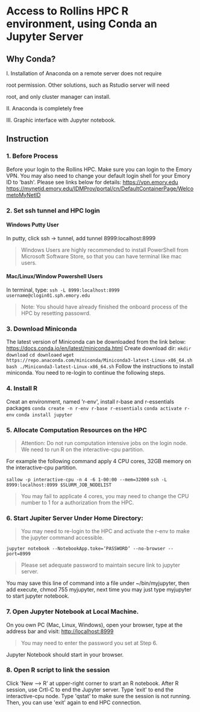 ﻿# Access to Rollins HPC R environment, using Conda an Jupyter Server 

## Why Conda?

I. Installation of Anaconda on a remote server does not require

root permission. Other solutions, such as Rstudio server will need

root, and only cluster manager can install.

II. Anaconda is completely free

III. Graphic interface with Jupyter notebook.

## Instruction
### 1. Before Process
Before your login to the Rollins HPC. Make sure you can login to the Emory VPN. You may also need to change your default login shell for your Emory ID to 'bash'. Please see links below for details:
https://vpn.emory.edu
https://mynetid.emory.edu/IDMProv/portal/cn/DefaultContainerPage/WelcometoMyNetID
### 2. Set ssh tunnel and HPC login
#### Windows Putty User
In putty, click ssh -> tunnel, add tunnel 8999:localhost:8999
>Windows Users are highly recommended to install PowerShell from Microsoft Software Store, so that you can have terminal like mac users.
#### Mac/Linux/Window Powershell Users
In terminal, type:
`ssh -L 8999:localhost:8999 username@clogin01.sph.emory.edu`
>Note: You should have already finished the onboard process of the HPC by resetting passowrd.
### 3. Download Miniconda
The latest version of Miniconda can be downloaded from the link below:
https://docs.conda.io/en/latest/miniconda.html
Create download dir:
`mkdir download`
`cd downloaed`
`wget https://repo.anaconda.com/miniconda/Miniconda3-latest-Linux-x86_64.sh`
`bash ./Miniconda3-latest-Linux-x86_64.sh`
Follow the instructions to install miniconda. You need to re-login to continue the following steps.
### 4. Install R
Creat an environment, named 'r-env', install r-base and r-essentials packages
`conda create -n r-env r-base r-essentials`
`conda activate r-env`
`conda install jupyter`
### 5. Allocate Computation Resources on the HPC
> Attention: Do not run computation intensive jobs on the login node. We need to run R on the interactive-cpu partition.

For example the following command apply 4 CPU cores, 32GB memory on the interactive-cpu partition.

`sallow -p interactive-cpu -n 4 -6 1-00:00 --mem=32000`
`ssh -L 8999:localhost:8999 $SLURM_JOB_NODELIST`

> You may fail to applicate 4 cores, you may need to change the CPU number to 1 for a authorization from the HPC.

### 6. Start Jupiter Server Under Home Directory:
> You may need to re-login to the HPC and activate the r-env to make the jupyter command accessible.

`jupyter notebook --NotebookApp.toke=‘PASSWORD’ --no-browser --port=8999`
>Please set adequate password to maintain secure link to jupyter server.

You may save this line of command into a file under ~/bin/myjupyter, then add execute, chmod 755 myjupyter, next time you may just type myjupyter to start jupyter notebook.

### 7. Open Jupyter Notebook at Local Machine.
On you own PC (Mac, Linux, Windows), open your browser, type at the address bar and visit:
[http://localhost:8999](http://localhost:8999/)
> You may need to enter the password you set at Step 6.

Jupyter Notebook should start in your browser.

### 8. Open R script to link the session
Click 'New --> R' at upper-right corner to srart an R notebook.
After R session, use Crtl-C to end the Jupyter server.
Type 'exit' to end the interactive-cpu node.
Type 'qstat' to make sure the session is not running.
Then, you can use 'exit' again to end HPC connection.


